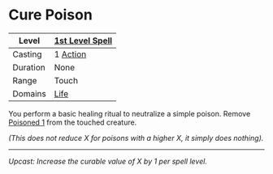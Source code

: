 # Cure Poison

| Level    | [1st Level Spell](1st%20Level%20Spells.md)        |
| -------- | --------------------------------------------------- |
| Casting  | 1 [Action](../../../../Game%20Procedures/Core%20Procedures/Action.md) |
| Duration | None                                                |
| Range    | Touch                                               |
| Domains  | [Life](../../Spell%20Domains/Life.md)            |

You perform a basic healing ritual to neutralize a simple poison. Remove [Poisoned 1](../../../../Game%20Procedures/Conditions/Poisoned.md) from the touched creature.

*(This does not reduce X for poisons with a higher X, it simply does nothing).*

---
*Upcast: Increase the curable value of X by 1 per spell level.*
